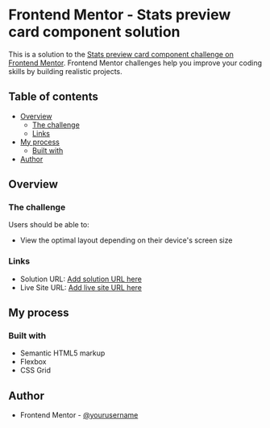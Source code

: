 # Frontend Mentor - Stats preview card component solution

This is a solution to the [Stats preview card component challenge on Frontend Mentor](https://www.frontendmentor.io/challenges/stats-preview-card-component-8JqbgoU62). Frontend Mentor challenges help you improve your coding skills by building realistic projects. 

## Table of contents

- [Overview](#overview)
  - [The challenge](#the-challenge)
  - [Links](#links)
- [My process](#my-process)
  - [Built with](#built-with)
- [Author](#author)

## Overview

### The challenge

Users should be able to:

- View the optimal layout depending on their device's screen size

### Links

- Solution URL: [Add solution URL here](https://szentmik.github.io/stats-preview-card-component/)
- Live Site URL: [Add live site URL here](https://szentmik.github.io/stats-preview-card-component/)

## My process

### Built with

- Semantic HTML5 markup
- Flexbox
- CSS Grid

## Author

- Frontend Mentor - [@yourusername](https://www.frontendmentor.io/profile/szentmik)